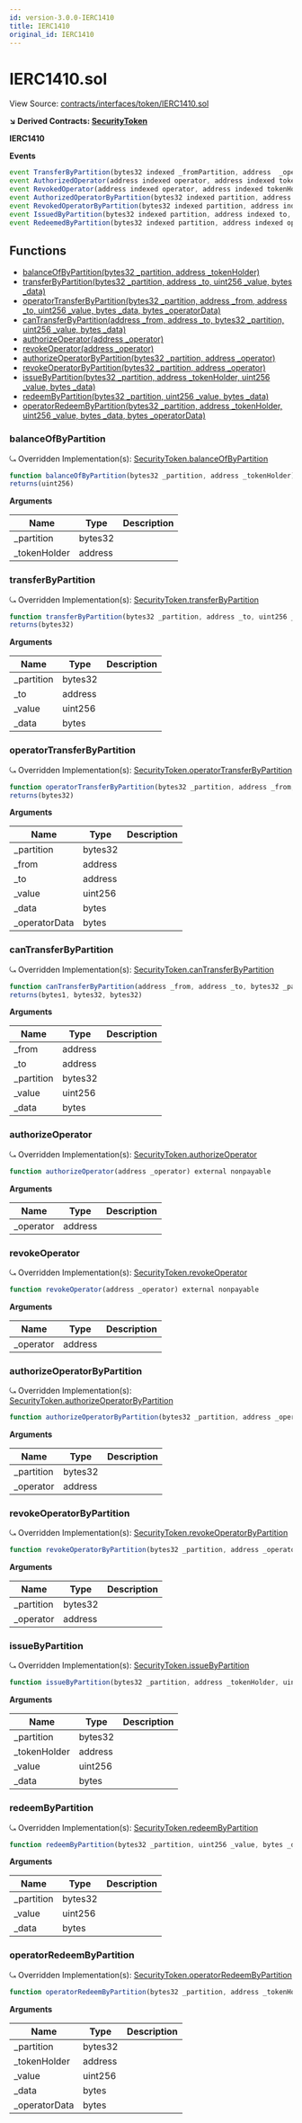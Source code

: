 ```yaml
---
id: version-3.0.0-IERC1410
title: IERC1410
original_id: IERC1410
---
```


# IERC1410.sol

View Source: [contracts/interfaces/token/IERC1410.sol](../../../contracts/interfaces/token/IERC1410.sol)

**↘ Derived Contracts: [SecurityToken](SecurityToken.md)**

**IERC1410**

**Events**

```js
event TransferByPartition(bytes32 indexed _fromPartition, address  _operator, address indexed _from, address indexed _to, uint256  _value, bytes  _data, bytes  _operatorData);
event AuthorizedOperator(address indexed operator, address indexed tokenHolder);
event RevokedOperator(address indexed operator, address indexed tokenHolder);
event AuthorizedOperatorByPartition(bytes32 indexed partition, address indexed operator, address indexed tokenHolder);
event RevokedOperatorByPartition(bytes32 indexed partition, address indexed operator, address indexed tokenHolder);
event IssuedByPartition(bytes32 indexed partition, address indexed to, uint256  value, bytes  data);
event RedeemedByPartition(bytes32 indexed partition, address indexed operator, address indexed from, uint256  value, bytes  data, bytes  operatorData);
```

## Functions

- [balanceOfByPartition(bytes32 _partition, address _tokenHolder)](#balanceofbypartition)
- [transferByPartition(bytes32 _partition, address _to, uint256 _value, bytes _data)](#transferbypartition)
- [operatorTransferByPartition(bytes32 _partition, address _from, address _to, uint256 _value, bytes _data, bytes _operatorData)](#operatortransferbypartition)
- [canTransferByPartition(address _from, address _to, bytes32 _partition, uint256 _value, bytes _data)](#cantransferbypartition)
- [authorizeOperator(address _operator)](#authorizeoperator)
- [revokeOperator(address _operator)](#revokeoperator)
- [authorizeOperatorByPartition(bytes32 _partition, address _operator)](#authorizeoperatorbypartition)
- [revokeOperatorByPartition(bytes32 _partition, address _operator)](#revokeoperatorbypartition)
- [issueByPartition(bytes32 _partition, address _tokenHolder, uint256 _value, bytes _data)](#issuebypartition)
- [redeemByPartition(bytes32 _partition, uint256 _value, bytes _data)](#redeembypartition)
- [operatorRedeemByPartition(bytes32 _partition, address _tokenHolder, uint256 _value, bytes _data, bytes _operatorData)](#operatorredeembypartition)

### balanceOfByPartition

⤿ Overridden Implementation(s): [SecurityToken.balanceOfByPartition](SecurityToken.md#balanceofbypartition)

```js
function balanceOfByPartition(bytes32 _partition, address _tokenHolder) external view
returns(uint256)
```

**Arguments**

| Name        | Type           | Description  |
| ------------- |------------- | -----|
| _partition | bytes32 |  | 
| _tokenHolder | address |  | 

### transferByPartition

⤿ Overridden Implementation(s): [SecurityToken.transferByPartition](SecurityToken.md#transferbypartition)

```js
function transferByPartition(bytes32 _partition, address _to, uint256 _value, bytes _data) external nonpayable
returns(bytes32)
```

**Arguments**

| Name        | Type           | Description  |
| ------------- |------------- | -----|
| _partition | bytes32 |  | 
| _to | address |  | 
| _value | uint256 |  | 
| _data | bytes |  | 

### operatorTransferByPartition

⤿ Overridden Implementation(s): [SecurityToken.operatorTransferByPartition](SecurityToken.md#operatortransferbypartition)

```js
function operatorTransferByPartition(bytes32 _partition, address _from, address _to, uint256 _value, bytes _data, bytes _operatorData) external nonpayable
returns(bytes32)
```

**Arguments**

| Name        | Type           | Description  |
| ------------- |------------- | -----|
| _partition | bytes32 |  | 
| _from | address |  | 
| _to | address |  | 
| _value | uint256 |  | 
| _data | bytes |  | 
| _operatorData | bytes |  | 

### canTransferByPartition

⤿ Overridden Implementation(s): [SecurityToken.canTransferByPartition](SecurityToken.md#cantransferbypartition)

```js
function canTransferByPartition(address _from, address _to, bytes32 _partition, uint256 _value, bytes _data) external view
returns(bytes1, bytes32, bytes32)
```

**Arguments**

| Name        | Type           | Description  |
| ------------- |------------- | -----|
| _from | address |  | 
| _to | address |  | 
| _partition | bytes32 |  | 
| _value | uint256 |  | 
| _data | bytes |  | 

### authorizeOperator

⤿ Overridden Implementation(s): [SecurityToken.authorizeOperator](SecurityToken.md#authorizeoperator)

```js
function authorizeOperator(address _operator) external nonpayable
```

**Arguments**

| Name        | Type           | Description  |
| ------------- |------------- | -----|
| _operator | address |  | 

### revokeOperator

⤿ Overridden Implementation(s): [SecurityToken.revokeOperator](SecurityToken.md#revokeoperator)

```js
function revokeOperator(address _operator) external nonpayable
```

**Arguments**

| Name        | Type           | Description  |
| ------------- |------------- | -----|
| _operator | address |  | 

### authorizeOperatorByPartition

⤿ Overridden Implementation(s): [SecurityToken.authorizeOperatorByPartition](SecurityToken.md#authorizeoperatorbypartition)

```js
function authorizeOperatorByPartition(bytes32 _partition, address _operator) external nonpayable
```

**Arguments**

| Name        | Type           | Description  |
| ------------- |------------- | -----|
| _partition | bytes32 |  | 
| _operator | address |  | 

### revokeOperatorByPartition

⤿ Overridden Implementation(s): [SecurityToken.revokeOperatorByPartition](SecurityToken.md#revokeoperatorbypartition)

```js
function revokeOperatorByPartition(bytes32 _partition, address _operator) external nonpayable
```

**Arguments**

| Name        | Type           | Description  |
| ------------- |------------- | -----|
| _partition | bytes32 |  | 
| _operator | address |  | 

### issueByPartition

⤿ Overridden Implementation(s): [SecurityToken.issueByPartition](SecurityToken.md#issuebypartition)

```js
function issueByPartition(bytes32 _partition, address _tokenHolder, uint256 _value, bytes _data) external nonpayable
```

**Arguments**

| Name        | Type           | Description  |
| ------------- |------------- | -----|
| _partition | bytes32 |  | 
| _tokenHolder | address |  | 
| _value | uint256 |  | 
| _data | bytes |  | 

### redeemByPartition

⤿ Overridden Implementation(s): [SecurityToken.redeemByPartition](SecurityToken.md#redeembypartition)

```js
function redeemByPartition(bytes32 _partition, uint256 _value, bytes _data) external nonpayable
```

**Arguments**

| Name        | Type           | Description  |
| ------------- |------------- | -----|
| _partition | bytes32 |  | 
| _value | uint256 |  | 
| _data | bytes |  | 

### operatorRedeemByPartition

⤿ Overridden Implementation(s): [SecurityToken.operatorRedeemByPartition](SecurityToken.md#operatorredeembypartition)

```js
function operatorRedeemByPartition(bytes32 _partition, address _tokenHolder, uint256 _value, bytes _data, bytes _operatorData) external nonpayable
```

**Arguments**

| Name        | Type           | Description  |
| ------------- |------------- | -----|
| _partition | bytes32 |  | 
| _tokenHolder | address |  | 
| _value | uint256 |  | 
| _data | bytes |  | 
| _operatorData | bytes |  | 

